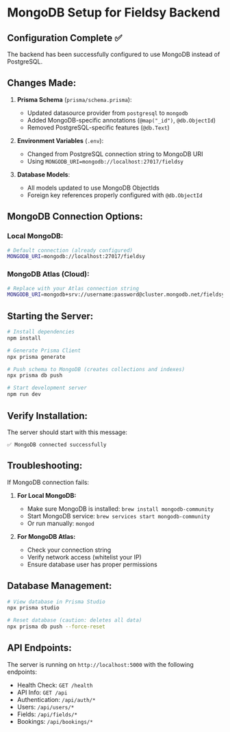 # MongoDB Setup for Fieldsy Backend

## Configuration Complete ✅

The backend has been successfully configured to use MongoDB instead of PostgreSQL.

## Changes Made:

1. **Prisma Schema** (`prisma/schema.prisma`):
   - Updated datasource provider from `postgresql` to `mongodb`
   - Added MongoDB-specific annotations (`@map("_id")`, `@db.ObjectId`)
   - Removed PostgreSQL-specific features (`@db.Text`)

2. **Environment Variables** (`.env`):
   - Changed from PostgreSQL connection string to MongoDB URI
   - Using `MONGODB_URI=mongodb://localhost:27017/fieldsy`

3. **Database Models**:
   - All models updated to use MongoDB ObjectIds
   - Foreign key references properly configured with `@db.ObjectId`

## MongoDB Connection Options:

### Local MongoDB:
```bash
# Default connection (already configured)
MONGODB_URI=mongodb://localhost:27017/fieldsy
```

### MongoDB Atlas (Cloud):
```bash
# Replace with your Atlas connection string
MONGODB_URI=mongodb+srv://username:password@cluster.mongodb.net/fieldsy?retryWrites=true&w=majority
```

## Starting the Server:

```bash
# Install dependencies
npm install

# Generate Prisma Client
npx prisma generate

# Push schema to MongoDB (creates collections and indexes)
npx prisma db push

# Start development server
npm run dev
```

## Verify Installation:

The server should start with this message:
```
✅ MongoDB connected successfully
```

## Troubleshooting:

If MongoDB connection fails:

1. **For Local MongoDB:**
   - Make sure MongoDB is installed: `brew install mongodb-community`
   - Start MongoDB service: `brew services start mongodb-community`
   - Or run manually: `mongod`

2. **For MongoDB Atlas:**
   - Check your connection string
   - Verify network access (whitelist your IP)
   - Ensure database user has proper permissions

## Database Management:

```bash
# View database in Prisma Studio
npx prisma studio

# Reset database (caution: deletes all data)
npx prisma db push --force-reset
```

## API Endpoints:

The server is running on `http://localhost:5000` with the following endpoints:

- Health Check: `GET /health`
- API Info: `GET /api`
- Authentication: `/api/auth/*`
- Users: `/api/users/*`
- Fields: `/api/fields/*`
- Bookings: `/api/bookings/*`